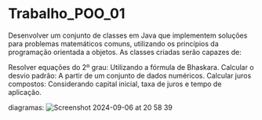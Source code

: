 # Trabalho_POO_01


Desenvolver um conjunto de classes em Java que implementem soluções para problemas matemáticos comuns, utilizando os princípios da programação orientada a objetos. As classes criadas serão capazes de:

Resolver equações do 2º grau: Utilizando a fórmula de Bhaskara.
Calcular o desvio padrão: A partir de um conjunto de dados numéricos.
Calcular juros compostos: Considerando capital inicial, taxa de juros e tempo de aplicação.

diagramas: ![Screenshot 2024-09-06 at 20 58 39](https://github.com/user-attachments/assets/65ce95f7-bbad-417f-9660-0d84fe54a0ea)
